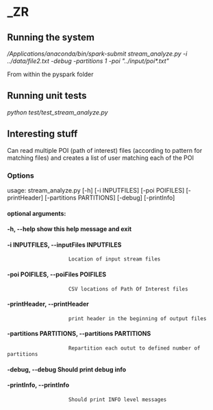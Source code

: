 # _ZR

## Running the system
_/Applications/anaconda/bin/spark-submit stream_analyze.py -i ../data/file2.txt -debug -partitions 1 -poi "../input/poi*.txt"_

From within the pyspark folder

## Running unit tests
_python test/test_stream_analyze.py_

## Interesting stuff
Can read multiple POI (path of interest) files (according to pattern for matching files) and creates a list of user matching each of the POI

### Options
usage: stream_analyze.py [-h] [-i INPUTFILES] [-poi POIFILES] [-printHeader]
                         [-partitions PARTITIONS] [-debug] [-printInfo]

#### optional arguments:
####  -h, --help            show this help message and exit
####  -i INPUTFILES, --inputFiles INPUTFILES
                        Location of input stream files
####  -poi POIFILES, --poiFiles POIFILES
                        CSV locations of Path Of Interest files
####  -printHeader, --printHeader
                        print header in the beginning of output files
####  -partitions PARTITIONS, --partitions PARTITIONS
                        Repartition each outut to defined number of partitions
####  -debug, --debug       Should print debug info
####  -printInfo, --printInfo
                        Should print INFO level messages

